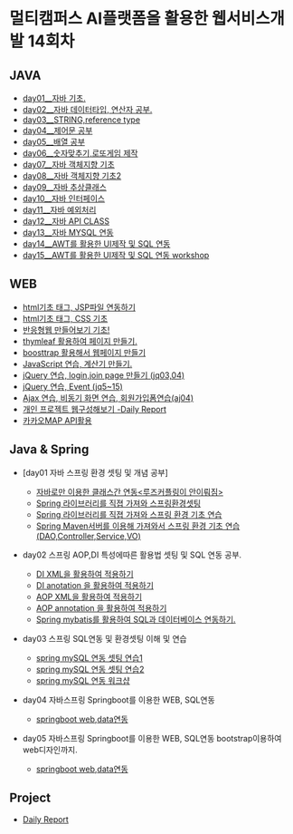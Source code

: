# 멀티캠퍼스 AI플랫폼을 활용한 웹서비스개발 14회차

## JAVA

- [day01\_\_자바 기초.](java/day01/)
- [day02\_\_자바 데이터타입, 연산자 공부.](java/day02/)
- [day03\_\_STRING,reference type](java/day03/)
- [day04\_\_제어문 공부](java/day04/)
- [day05\_\_배열 공부](java/day05/)
- [day06\_\_숫자맞추기,로또게임 제작](java/day06/)
- [day07\_\_자바 객체지향 기초](java/day07/)
- [day08\_\_자바 객체지향 기초2](java/day08/)
- [day09\_\_자바 추상클래스](java/day09/)
- [day10\_\_자바 인터페이스](java/day10/)
- [day11\_\_자바 예외처리](java/day11/)
- [day12\_\_자바 API CLASS](java/day12/)
- [day13\_\_자바 MYSQL 연동](java/day13/)
- [day14\_\_AWT를 활용한 UI제작 및 SQL 연동 ](java/day14/)
- [day15\_\_AWT를 활용한 UI제작 및 SQL 연동 workshop](java/day15/)







## WEB

- [html기초 태그, JSP파일 연동하기](web/day02/)
- [html기초 태그, CSS 기초](web/day03/)
- [반응형웹 만들어보기 기초!](web/day04/)
- [thymleaf 활용하여 페이지 만들기.](web/day045/)
- [boosttrap 활용해서 웹페이지 만들기](web/day047/)
- [JavaScript 연습, 계산기 만들기.](web/day05/)
- [jQuery 연습, login,join page 만들기 (jq03,04)](web/day05/)
- [jQuery 연습, Event (jq5~15)](web/day05/)
- [Ajax 연습, 비동기 화면 연습, 회원가입폼연습(aj04)](web/day05/)
- [개인 프로젝트 웹구성해보기 -Daily Report](web/day06/)
- [카카오MAP API활용](web/day05/)



## Java & Spring

- [day01 자바 스프링 환경 셋팅 및 개념 공부]
  - [자바로만 이용한 클래스간 연동<루즈커플링이 안이뤄짐>](spring/day01/)
  - [Spring 라이브러리를 직졉 가져와 스프링환경셋팅](spring/day011/)
  - [Spring 라이브러리를 직졉 가져와 스프링 환경 기초 연습](spring/day012/)
  - [Spring Maven서버를 이용해 가져와서 스프링 환경 기초 연습(DAO,Controller,Service,VO)](spring/day013/)
- day02 스프링 AOP,DI 특성에따른 활용법 셋팅 및 SQL 연동 공부.
  - [DI XML을 활용하여 적용하기](spring/day02/)
  - [DI anotation 을 활용하여 적용하기](spring/day021/)
  - [AOP XML을 활용하여 적용하기](spring/day022/)
  - [AOP annotation 을 활용하여 적용하기](spring/day023/)
  - [Spring mybatis를 활용하여 SQL과 데이터베이스 연동하기.](spring/day024/)
- day03 스프링 SQL연동 및 환경셋팅 이해 및 연습
  - [spring mySQL 연동 셋팅 연습1](spring/day031/)
  - [spring mySQL 연동 셋팅 연습2](spring/day032/)
  - [spring mySQL 연동 워크샵](spring/day033/)
- day04 자바스프링 Springboot를 이용한 WEB, SQL연동
  - [springboot web,data연동](spring/day041/)


- day05 자바스프링 Springboot를 이용한 WEB, SQL연동 bootstrap이용하여 web디자인까지.
  - [springboot web,data연동](spring/day051/)

## Project

- [Daily Report](web/day06/)
